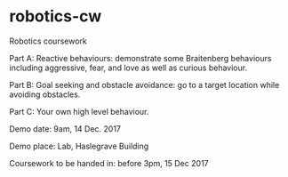 # robotics-cw
Robotics coursework

Part A:	Reactive behaviours: demonstrate some Braitenberg behaviours including aggressive, fear, and love as well as curious behaviour. 

Part B:	Goal seeking and obstacle avoidance: go to a target location while avoiding obstacles. 

Part C:	Your own high level behaviour. 

Demo date: 9am, 14 Dec. 2017

Demo place: Lab, Haslegrave Building

Coursework to be handed in: before 3pm, 15 Dec 2017 
